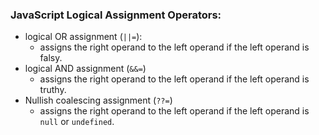 <h3>JavaScript Logical Assignment Operators:</h3>

- logical OR assignment (`||=`):
    * assigns the right operand to the left operand if the left operand is falsy.
- logical AND assignment (`&&=`)
    * assigns the right operand to the left operand if the left operand is truthy.
- Nullish coalescing assignment (`??=`)
    * assigns the right operand to the left operand if the left operand is `null` or `undefined`.